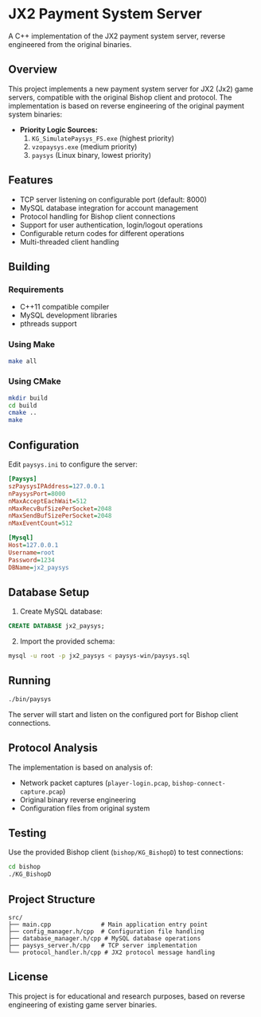 # JX2 Payment System Server

A C++ implementation of the JX2 payment system server, reverse engineered from the original binaries.

## Overview

This project implements a new payment system server for JX2 (Jx2) game servers, compatible with the original Bishop client and protocol. The implementation is based on reverse engineering of the original payment system binaries:

- **Priority Logic Sources:**
  1. `KG_SimulatePaysys_FS.exe` (highest priority)
  2. `vzopaysys.exe` (medium priority)
  3. `paysys` (Linux binary, lowest priority)

## Features

- TCP server listening on configurable port (default: 8000)
- MySQL database integration for account management
- Protocol handling for Bishop client connections
- Support for user authentication, login/logout operations
- Configurable return codes for different operations
- Multi-threaded client handling

## Building

### Requirements

- C++11 compatible compiler
- MySQL development libraries
- pthreads support

### Using Make

```bash
make all
```

### Using CMake

```bash
mkdir build
cd build
cmake ..
make
```

## Configuration

Edit `paysys.ini` to configure the server:

```ini
[Paysys]
szPaysysIPAddress=127.0.0.1
nPaysysPort=8000
nMaxAcceptEachWait=512
nMaxRecvBufSizePerSocket=2048
nMaxSendBufSizePerSocket=2048
nMaxEventCount=512

[Mysql]
Host=127.0.0.1
Username=root
Password=1234
DBName=jx2_paysys
```

## Database Setup

1. Create MySQL database:
```sql
CREATE DATABASE jx2_paysys;
```

2. Import the provided schema:
```bash
mysql -u root -p jx2_paysys < paysys-win/paysys.sql
```

## Running

```bash
./bin/paysys
```

The server will start and listen on the configured port for Bishop client connections.

## Protocol Analysis

The implementation is based on analysis of:
- Network packet captures (`player-login.pcap`, `bishop-connect-capture.pcap`)
- Original binary reverse engineering
- Configuration files from original system

## Testing

Use the provided Bishop client (`bishop/KG_BishopD`) to test connections:

```bash
cd bishop
./KG_BishopD
```

## Project Structure

```
src/
├── main.cpp              # Main application entry point
├── config_manager.h/cpp  # Configuration file handling
├── database_manager.h/cpp # MySQL database operations
├── paysys_server.h/cpp   # TCP server implementation
└── protocol_handler.h/cpp # JX2 protocol message handling
```

## License

This project is for educational and research purposes, based on reverse engineering of existing game server binaries.